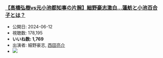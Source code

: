 ### [【高橋弘樹vs元小池都知事の片腕】細野豪志激白…蓮舫と小池百合子とは？](https://www.youtube.com/watch?v=Oy3MsO8fTqs)
-   公開日: 2024-06-12
-   視聴数: 178,195
-   **いいね数: 1,769**
-   出演者: 細野豪志, [西田亮介](/rehacq_fan/people/西田亮介 "wikilink")
- [![](https://img.youtube.com/vi/Oy3MsO8fTqs/hqdefault.jpg)](https://www.youtube.com/watch?v=Oy3MsO8fTqs)
